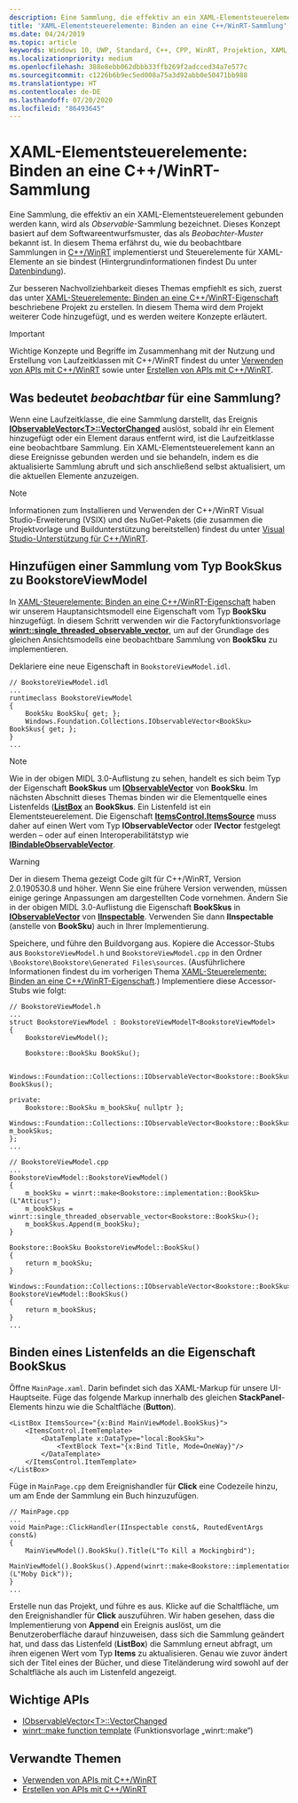 ```yaml
---
description: Eine Sammlung, die effektiv an ein XAML-Elementsteuerelement gebunden werden kann, wird als *Observable*-Sammlung bezeichnet. Dieses Thema zeigt, wie man eine Observable-Sammlung implementiert und nutzt und wie man ein XAML-Elementsteuerelement daran bindet.
title: 'XAML-Elementsteuerelemente: Binden an eine C++/WinRT-Sammlung'
ms.date: 04/24/2019
ms.topic: article
keywords: Windows 10, UWP, Standard, C++, CPP, WinRT, Projektion, XAML, Steuerelement, binden, Sammlung
ms.localizationpriority: medium
ms.openlocfilehash: 388e8ebb062dbbb33ffb269f2adcced34a7e577c
ms.sourcegitcommit: c1226b6b9ec5ed008a75a3d92abb0e50471bb988
ms.translationtype: HT
ms.contentlocale: de-DE
ms.lasthandoff: 07/20/2020
ms.locfileid: "86493645"
---
```

# <a name="xaml-items-controls-bind-to-a-cwinrt-collection"></a>XAML-Elementsteuerelemente: Binden an eine C++/WinRT-Sammlung

Eine Sammlung, die effektiv an ein XAML-Elementsteuerelement gebunden werden kann, wird als *Observable*-Sammlung bezeichnet. Dieses Konzept basiert auf dem Softwareentwurfsmuster, das als *Beobachter-Muster* bekannt ist. In diesem Thema erfährst du, wie du beobachtbare Sammlungen in [C++/WinRT](/windows/uwp/cpp-and-winrt-apis/intro-to-using-cpp-with-winrt) implementierst und Steuerelemente für XAML-Elemente an sie bindest (Hintergrundinformationen findest Du unter [Datenbindung](/windows/uwp/data-binding)).

Zur besseren Nachvollziehbarkeit dieses Themas empfiehlt es sich, zuerst das unter [XAML-Steuerelemente: Binden an eine C++/WinRT-Eigenschaft](binding-property.md) beschriebene Projekt zu erstellen. In diesem Thema wird dem Projekt weiterer Code hinzugefügt, und es werden weitere Konzepte erläutert.

> [!IMPORTANT]
> Wichtige Konzepte und Begriffe im Zusammenhang mit der Nutzung und Erstellung von Laufzeitklassen mit C++/WinRT findest du unter [Verwenden von APIs mit C++/WinRT](consume-apis.md) sowie unter [Erstellen von APIs mit C++/WinRT](author-apis.md).

## <a name="what-does-observable-mean-for-a-collection"></a>Was bedeutet *beobachtbar* für eine Sammlung?

Wenn eine Laufzeitklasse, die eine Sammlung darstellt, das Ereignis [**IObservableVector&lt;T&gt;::VectorChanged**](/uwp/api/windows.foundation.collections.iobservablevector-1.vectorchanged) auslöst, sobald ihr ein Element hinzugefügt oder ein Element daraus entfernt wird, ist die Laufzeitklasse eine beobachtbare Sammlung. Ein XAML-Elementsteuerelement kann an diese Ereignisse gebunden werden und sie behandeln, indem es die aktualisierte Sammlung abruft und sich anschließend selbst aktualisiert, um die aktuellen Elemente anzuzeigen.

> [!NOTE]
> Informationen zum Installieren und Verwenden der C++/WinRT Visual Studio-Erweiterung (VSIX) und des NuGet-Pakets (die zusammen die Projektvorlage und Buildunterstützung bereitstellen) findest du unter [Visual Studio-Unterstützung für C++/WinRT](intro-to-using-cpp-with-winrt.md#visual-studio-support-for-cwinrt-xaml-the-vsix-extension-and-the-nuget-package).

## <a name="add-a-bookskus-collection-to-bookstoreviewmodel"></a>Hinzufügen einer Sammlung vom Typ **BookSkus** zu **BookstoreViewModel**

In [XAML-Steuerelemente: Binden an eine C++/WinRT-Eigenschaft](binding-property.md) haben wir unserem Hauptansichtsmodell eine Eigenschaft vom Typ **BookSku** hinzugefügt. In diesem Schritt verwenden wir die Factoryfunktionsvorlage [**winrt::single_threaded_observable_vector**](/uwp/cpp-ref-for-winrt/single-threaded-observable-vector), um auf der Grundlage des gleichen Ansichtsmodells eine beobachtbare Sammlung von **BookSku** zu implementieren.

Deklariere eine neue Eigenschaft in `BookstoreViewModel.idl`.

```idl
// BookstoreViewModel.idl
...
runtimeclass BookstoreViewModel
{
    BookSku BookSku{ get; };
    Windows.Foundation.Collections.IObservableVector<BookSku> BookSkus{ get; };
}
...
```

> [!NOTE]
> Wie in der obigen MIDL 3.0-Auflistung zu sehen, handelt es sich beim Typ der Eigenschaft **BookSkus** um [**IObservableVector**](/uwp/api/windows.foundation.collections.ivector_t_) von **BookSku**. Im nächsten Abschnitt dieses Themas binden wir die Elementquelle eines Listenfelds ([**ListBox**](/uwp/api/windows.ui.xaml.controls.listbox) an **BookSkus**. Ein Listenfeld ist ein Elementsteuerelement. Die Eigenschaft [**ItemsControl.ItemsSource**](/uwp/api/windows.ui.xaml.controls.itemscontrol.itemssource) muss daher auf einen Wert vom Typ **IObservableVector** oder **IVector** festgelegt werden – oder auf einen Interoperabilitätstyp wie [**IBindableObservableVector**](/uwp/api/windows.ui.xaml.interop.ibindableobservablevector).

> [!WARNING]
> Der in diesem Thema gezeigt Code gilt für C++/WinRT, Version 2.0.190530.8 und höher. Wenn Sie eine frühere Version verwenden, müssen einige geringe Anpassungen am dargestellten Code vornehmen. Ändern Sie in der obigen MIDL 3.0-Auflistung die Eigenschaft **BookSkus** in [**IObservableVector**](/uwp/api/windows.foundation.collections.ivector_t_) von [**IInspectable**](/windows/desktop/api/inspectable/nn-inspectable-iinspectable). Verwenden Sie dann **IInspectable** (anstelle von **BookSku**) auch in Ihrer Implementierung.

Speichere, und führe den Buildvorgang aus. Kopiere die Accessor-Stubs aus `BookstoreViewModel.h` und `BookstoreViewModel.cpp` in den Ordner `\Bookstore\Bookstore\Generated Files\sources`. (Ausführlichere Informationen findest du im vorherigen Thema [XAML-Steuerelemente: Binden an eine C++/WinRT-Eigenschaft](binding-property.md).) Implementiere diese Accessor-Stubs wie folgt:

```cppwinrt
// BookstoreViewModel.h
...
struct BookstoreViewModel : BookstoreViewModelT<BookstoreViewModel>
{
    BookstoreViewModel();

    Bookstore::BookSku BookSku();

    Windows::Foundation::Collections::IObservableVector<Bookstore::BookSku> BookSkus();

private:
    Bookstore::BookSku m_bookSku{ nullptr };
    Windows::Foundation::Collections::IObservableVector<Bookstore::BookSku> m_bookSkus;
};
...
```

```cppwinrt
// BookstoreViewModel.cpp
...
BookstoreViewModel::BookstoreViewModel()
{
    m_bookSku = winrt::make<Bookstore::implementation::BookSku>(L"Atticus");
    m_bookSkus = winrt::single_threaded_observable_vector<Bookstore::BookSku>();
    m_bookSkus.Append(m_bookSku);
}

Bookstore::BookSku BookstoreViewModel::BookSku()
{
    return m_bookSku;
}

Windows::Foundation::Collections::IObservableVector<Bookstore::BookSku> BookstoreViewModel::BookSkus()
{
    return m_bookSkus;
}
...
```

## <a name="bind-a-listbox-to-the-bookskus-property"></a>Binden eines Listenfelds an die Eigenschaft **BookSkus**

Öffne `MainPage.xaml`. Darin befindet sich das XAML-Markup für unsere UI-Hauptseite. Füge das folgende Markup innerhalb des gleichen **StackPanel**-Elements hinzu wie die Schaltfläche (**Button**).

```xaml
<ListBox ItemsSource="{x:Bind MainViewModel.BookSkus}">
    <ItemsControl.ItemTemplate>
        <DataTemplate x:DataType="local:BookSku">
            <TextBlock Text="{x:Bind Title, Mode=OneWay}"/>
        </DataTemplate>
    </ItemsControl.ItemTemplate>
</ListBox>
```

Füge in `MainPage.cpp` dem Ereignishandler für **Click** eine Codezeile hinzu, um am Ende der Sammlung ein Buch hinzuzufügen.

```cppwinrt
// MainPage.cpp
...
void MainPage::ClickHandler(IInspectable const&, RoutedEventArgs const&)
{
    MainViewModel().BookSku().Title(L"To Kill a Mockingbird");
    MainViewModel().BookSkus().Append(winrt::make<Bookstore::implementation::BookSku>(L"Moby Dick"));
}
...
```

Erstelle nun das Projekt, und führe es aus. Klicke auf die Schaltfläche, um den Ereignishandler für **Click** auszuführen. Wir haben gesehen, dass die Implementierung von **Append** ein Ereignis auslöst, um die Benutzeroberfläche darauf hinzuweisen, dass sich die Sammlung geändert hat, und dass das Listenfeld (**ListBox**) die Sammlung erneut abfragt, um ihren eigenen Wert vom Typ **Items** zu aktualisieren. Genau wie zuvor ändert sich der Titel eines der Bücher, und diese Titeländerung wird sowohl auf der Schaltfläche als auch im Listenfeld angezeigt.

## <a name="important-apis"></a>Wichtige APIs

* [IObservableVector&lt;T&gt;::VectorChanged](/uwp/api/windows.foundation.collections.iobservablevector-1.vectorchanged)
* [winrt::make function template](/uwp/cpp-ref-for-winrt/make) (Funktionsvorlage „winrt::make“)

## <a name="related-topics"></a>Verwandte Themen

* [Verwenden von APIs mit C++/WinRT](consume-apis.md)
* [Erstellen von APIs mit C++/WinRT](author-apis.md)
